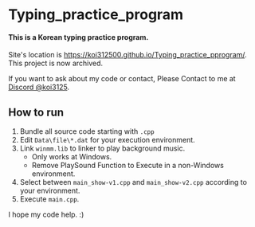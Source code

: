 # Typing_practice_program
#### This is a Korean typing practice program.

Site's location is https://koi312500.github.io/Typing_practice_pprogram/.
This project is now archived.

If you want to ask about my code or contact, Please Contact to me at [Discord @koi3125](https://discord.com/users/753625063357546556).

## How to run
1. Bundle all source code starting with `.cpp`
2. Edit `Data\file\*.dat` for your execution environment.
3. Link `winmm.lib` to linker to play background music.
    - Only works at Windows.
    - Remove PlaySound Function to Execute in a non-Windows environment.
4. Select between `main_show-v1.cpp` and `main_show-v2.cpp` according to your environment.
5. Execute `main.cpp`. 

I hope my code help. :)